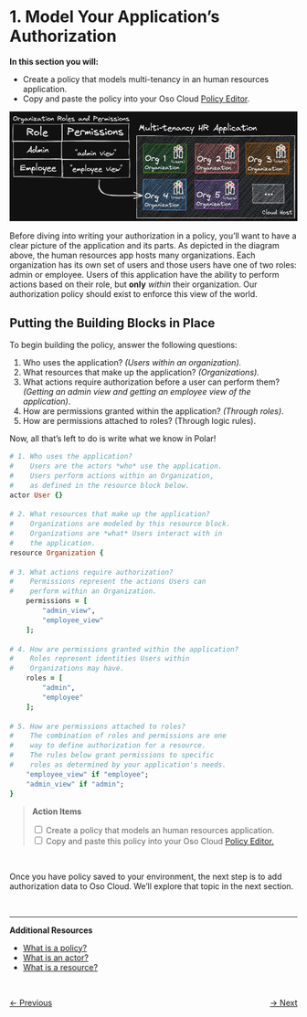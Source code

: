 # 1. Model Your Application’s Authorization
**In this section you will:**
- Create a policy that models multi-tenancy in an human resources application.
- Copy and paste the policy into your Oso Cloud [Policy Editor](https://ui.osohq.com/policy/).

![hr-app-diagram.png](./images/hr-app-diagram.png)

Before diving into writing your authorization in a policy, you’ll want to have a clear picture of the application and
its parts. As depicted in the diagram above, the human resources app hosts many organizations. Each organization has
its own set of users and those users have one of two roles: admin or employee. Users of this application have the
ability to perform actions based on their role, but ****only**** *within* their organization. Our authorization policy
should exist to enforce this view of the world.

## Putting the Building Blocks in Place
To begin building the policy, answer the following questions:

1. Who uses the application? *(Users within an organization).*
1. What resources that make up the application? *(Organizations).*
1. What actions require authorization before a user can perform them? *(Getting an admin view and getting an employee
view of the application)*.
1. How are permissions granted within the application? *(Through roles)*.
1. How are permissions attached to roles? (Through logic rules).

Now, all that’s left to do is write what we know in Polar!

```ruby
# 1. Who uses the application?
#    Users are the actors *who* use the application.
#    Users perform actions within an Organization,
#    as defined in the resource block below.
actor User {}

# 2. What resources that make up the application?
#    Organizations are modeled by this resource block.
#    Organizations are *what* Users interact with in
#    the application.
resource Organization {

# 3. What actions require authorization?
#    Permissions represent the actions Users can
#    perform within an Organization.
    permissions = [
        "admin_view",
        "employee_view"
    ];

# 4. How are permissions granted within the application?
#    Roles represent identities Users within
#    Organizations may have.
    roles = [
        "admin",
        "employee"
    ];

# 5. How are permissions attached to roles?
#    The combination of roles and permissions are one
#    way to define authorization for a resource.
#    The rules below grant permissions to specific
#    roles as determined by your application's needs.
    "employee_view" if "employee";
    "admin_view" if "admin";
}
```

> **Action Items**
> <div>
>     <input type="checkbox" name="ai_0"/>
>     <label for="ai_0"> Create a policy that models an human resources application.</label>
> </div>
> <div>
>     <input type="checkbox" name="ai_1"/>
>     <label for="ai_1"> Copy and paste this policy into your Oso Cloud <a href="https://ui.osohq.com/policy/"> Policy Editor. </a></label>
> </div>
<br/>

Once you have policy saved to your environment, the next step is to add authorization data to Oso Cloud. We’ll explore
that topic in the next section.

<br/>

---

**Additional Resources**
- [What is a policy?](https://www.osohq.com/docs/reference/glossary#policies)
- [What is an actor?](https://www.osohq.com/docs/reference/glossary#actors)
- [What is a resource?](https://www.osohq.com/docs/reference/glossary#resources)

<br/>
<p style="text-align:left;">
    <a href="0-human-resources-application.md">← Previous</a>
    <span style="float:right;">
        <a href="2-add-authz-data.md">→ Next</a>
    </span>
</p>